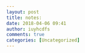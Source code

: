```yaml
---
layout: post
title: notes:
date: 2018-04-06 09:41
author: iuyhcdfs
comments: true
categories: [Uncategorized]
---
```


